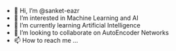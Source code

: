 - 👋 Hi, I’m @sanket-eazr
- 👀 I’m interested in Machine Learning and AI
- 🌱 I’m currently learning Artificial Intelligence
- 💞️ I’m looking to collaborate on AutoEncoder Networks
- 📫 How to reach me ...

<!---
sanket-eazr/sanket-eazr is a ✨ special ✨ repository because its `README.md` (this file) appears on your GitHub profile.
You can click the Preview link to take a look at your changes.
--->
